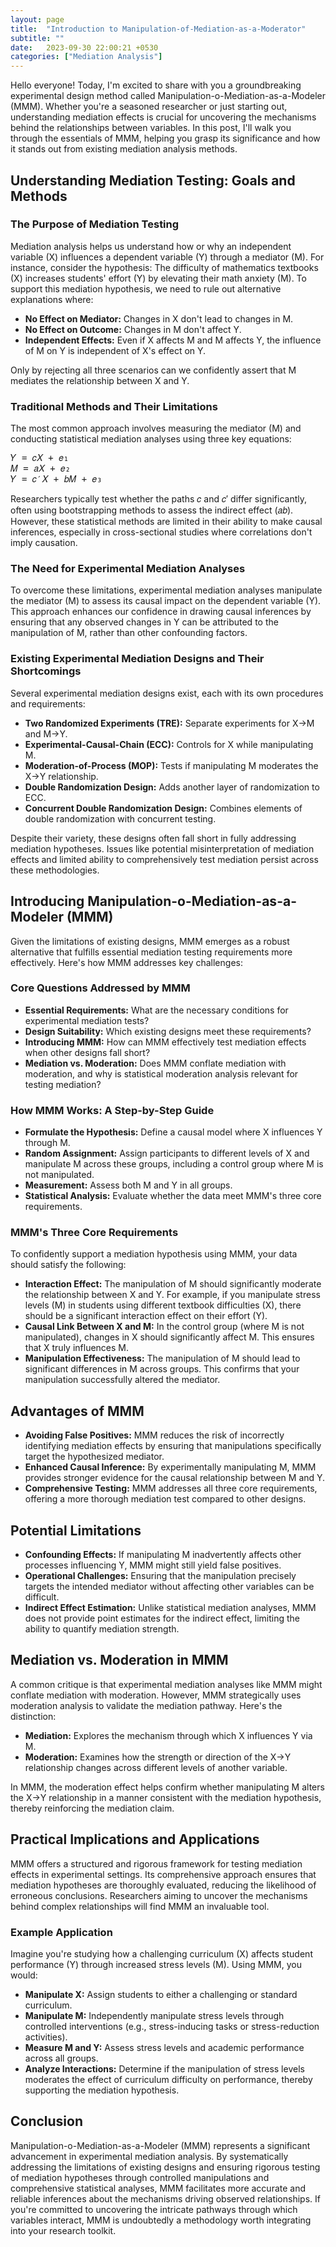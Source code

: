```yaml
---
layout: page
title:  "Introduction to Manipulation-of-Mediation-as-a-Moderator"
subtitle: ""
date:   2023-09-30 22:00:21 +0530
categories: ["Mediation Analysis"]
---
```



<p>Hello everyone! Today, I'm excited to share with you a groundbreaking experimental design method called Manipulation-o-Mediation-as-a-Modeler (MMM). Whether you're a seasoned researcher or just starting out, understanding mediation effects is crucial for uncovering the mechanisms behind the relationships between variables. In this post, I'll walk you through the essentials of MMM, helping you grasp its significance and how it stands out from existing mediation analysis methods.</p>

<h2><strong>Understanding Mediation Testing: Goals and Methods</strong></h2>

<h3><strong>The Purpose of Mediation Testing</strong></h3>
<p>Mediation analysis helps us understand how or why an independent variable (X) influences a dependent variable (Y) through a mediator (M). For instance, consider the hypothesis: The difficulty of mathematics textbooks (X) increases students' effort (Y) by elevating their math anxiety (M). To support this mediation hypothesis, we need to rule out alternative explanations where:</p>
<ul>
  <li><strong>No Effect on Mediator:</strong> Changes in X don't lead to changes in M.</li>
  <li><strong>No Effect on Outcome:</strong> Changes in M don't affect Y.</li>
  <li><strong>Independent Effects:</strong> Even if X affects M and M affects Y, the influence of M on Y is independent of X's effect on Y.</li>
</ul>
<p>Only by rejecting all three scenarios can we confidently assert that M mediates the relationship between X and Y.</p>

<h3><strong>Traditional Methods and Their Limitations</strong></h3>
<p>The most common approach involves measuring the mediator (M) and conducting statistical mediation analyses using three key equations:</p>
<pre>
𝑌 = 𝑐𝑋 + 𝑒₁
𝑀 = 𝑎𝑋 + 𝑒₂
𝑌 = 𝑐′𝑋 + 𝑏𝑀 + 𝑒₃
</pre>
<p>Researchers typically test whether the paths 𝑐 and 𝑐′ differ significantly, often using bootstrapping methods to assess the indirect effect (𝑎𝑏). However, these statistical methods are limited in their ability to make causal inferences, especially in cross-sectional studies where correlations don't imply causation.</p>

<h3><strong>The Need for Experimental Mediation Analyses</strong></h3>
<p>To overcome these limitations, experimental mediation analyses manipulate the mediator (M) to assess its causal impact on the dependent variable (Y). This approach enhances our confidence in drawing causal inferences by ensuring that any observed changes in Y can be attributed to the manipulation of M, rather than other confounding factors.</p>

<h3><strong>Existing Experimental Mediation Designs and Their Shortcomings</strong></h3>
<p>Several experimental mediation designs exist, each with its own procedures and requirements:</p>
<ul>
  <li><strong>Two Randomized Experiments (TRE):</strong> Separate experiments for X→M and M→Y.</li>
  <li><strong>Experimental-Causal-Chain (ECC):</strong> Controls for X while manipulating M.</li>
  <li><strong>Moderation-of-Process (MOP):</strong> Tests if manipulating M moderates the X→Y relationship.</li>
  <li><strong>Double Randomization Design:</strong> Adds another layer of randomization to ECC.</li>
  <li><strong>Concurrent Double Randomization Design:</strong> Combines elements of double randomization with concurrent testing.</li>
</ul>
<p>Despite their variety, these designs often fall short in fully addressing mediation hypotheses. Issues like potential misinterpretation of mediation effects and limited ability to comprehensively test mediation persist across these methodologies.</p>

<h2><strong>Introducing Manipulation-o-Mediation-as-a-Modeler (MMM)</strong></h2>
<p>Given the limitations of existing designs, MMM emerges as a robust alternative that fulfills essential mediation testing requirements more effectively. Here's how MMM addresses key challenges:</p>

<h3><strong>Core Questions Addressed by MMM</strong></h3>
<ul>
  <li><strong>Essential Requirements:</strong> What are the necessary conditions for experimental mediation tests?</li>
  <li><strong>Design Suitability:</strong> Which existing designs meet these requirements?</li>
  <li><strong>Introducing MMM:</strong> How can MMM effectively test mediation effects when other designs fall short?</li>
  <li><strong>Mediation vs. Moderation:</strong> Does MMM conflate mediation with moderation, and why is statistical moderation analysis relevant for testing mediation?</li>
</ul>

<h3><strong>How MMM Works: A Step-by-Step Guide</strong></h3>
<ul>
  <li><strong>Formulate the Hypothesis:</strong> Define a causal model where X influences Y through M.</li>
  <li><strong>Random Assignment:</strong> Assign participants to different levels of X and manipulate M across these groups, including a control group where M is not manipulated.</li>
  <li><strong>Measurement:</strong> Assess both M and Y in all groups.</li>
  <li><strong>Statistical Analysis:</strong> Evaluate whether the data meet MMM's three core requirements.</li>
</ul>

<h3><strong>MMM's Three Core Requirements</strong></h3>
<p>To confidently support a mediation hypothesis using MMM, your data should satisfy the following:</p>
<ul>
  <li><strong>Interaction Effect:</strong> The manipulation of M should significantly moderate the relationship between X and Y. For example, if you manipulate stress levels (M) in students using different textbook difficulties (X), there should be a significant interaction effect on their effort (Y).</li>
  <li><strong>Causal Link Between X and M:</strong> In the control group (where M is not manipulated), changes in X should significantly affect M. This ensures that X truly influences M.</li>
  <li><strong>Manipulation Effectiveness:</strong> The manipulation of M should lead to significant differences in M across groups. This confirms that your manipulation successfully altered the mediator.</li>
</ul>

<h2><strong>Advantages of MMM</strong></h2>
<ul>
  <li><strong>Avoiding False Positives:</strong> MMM reduces the risk of incorrectly identifying mediation effects by ensuring that manipulations specifically target the hypothesized mediator.</li>
  <li><strong>Enhanced Causal Inference:</strong> By experimentally manipulating M, MMM provides stronger evidence for the causal relationship between M and Y.</li>
  <li><strong>Comprehensive Testing:</strong> MMM addresses all three core requirements, offering a more thorough mediation test compared to other designs.</li>
</ul>

<h2><strong>Potential Limitations</strong></h2>
<ul>
  <li><strong>Confounding Effects:</strong> If manipulating M inadvertently affects other processes influencing Y, MMM might still yield false positives.</li>
  <li><strong>Operational Challenges:</strong> Ensuring that the manipulation precisely targets the intended mediator without affecting other variables can be difficult.</li>
  <li><strong>Indirect Effect Estimation:</strong> Unlike statistical mediation analyses, MMM does not provide point estimates for the indirect effect, limiting the ability to quantify mediation strength.</li>
</ul>

<h2><strong>Mediation vs. Moderation in MMM</strong></h2>
<p>A common critique is that experimental mediation analyses like MMM might conflate mediation with moderation. However, MMM strategically uses moderation analysis to validate the mediation pathway. Here's the distinction:</p>
<ul>
  <li><strong>Mediation:</strong> Explores the mechanism through which X influences Y via M.</li>
  <li><strong>Moderation:</strong> Examines how the strength or direction of the X→Y relationship changes across different levels of another variable.</li>
</ul>
<p>In MMM, the moderation effect helps confirm whether manipulating M alters the X→Y relationship in a manner consistent with the mediation hypothesis, thereby reinforcing the mediation claim.</p>

<h2><strong>Practical Implications and Applications</strong></h2>
<p>MMM offers a structured and rigorous framework for testing mediation effects in experimental settings. Its comprehensive approach ensures that mediation hypotheses are thoroughly evaluated, reducing the likelihood of erroneous conclusions. Researchers aiming to uncover the mechanisms behind complex relationships will find MMM an invaluable tool.</p>

<h3><strong>Example Application</strong></h3>
<p>Imagine you're studying how a challenging curriculum (X) affects student performance (Y) through increased stress levels (M). Using MMM, you would:</p>
<ul>
  <li><strong>Manipulate X:</strong> Assign students to either a challenging or standard curriculum.</li>
  <li><strong>Manipulate M:</strong> Independently manipulate stress levels through controlled interventions (e.g., stress-inducing tasks or stress-reduction activities).</li>
  <li><strong>Measure M and Y:</strong> Assess stress levels and academic performance across all groups.</li>
  <li><strong>Analyze Interactions:</strong> Determine if the manipulation of stress levels moderates the effect of curriculum difficulty on performance, thereby supporting the mediation hypothesis.</li>
</ul>

<h2><strong>Conclusion</strong></h2>
<p>Manipulation-o-Mediation-as-a-Modeler (MMM) represents a significant advancement in experimental mediation analysis. By systematically addressing the limitations of existing designs and ensuring rigorous testing of mediation hypotheses through controlled manipulations and comprehensive statistical analyses, MMM facilitates more accurate and reliable inferences about the mechanisms driving observed relationships. If you're committed to uncovering the intricate pathways through which variables interact, MMM is undoubtedly a methodology worth integrating into your research toolkit.</p>
